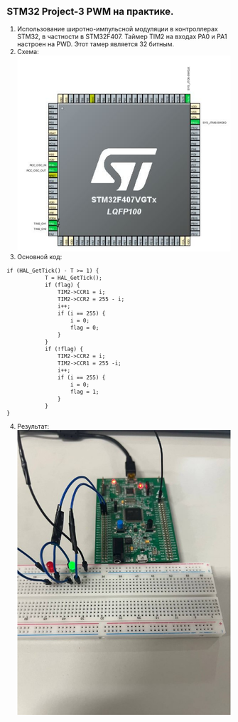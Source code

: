 ## STM32 Project-3  PWM на практике.
1. Использование широтно-импульсной модуляции в контроллерах STM32, в частности в STM32F407. 
Таймер TIM2 на входах PA0 и PA1 настроен на PWD. Этот тамер является 32 битным.
2. Схема: 
![STM32 Схема](image-2.jpg)
3. Основной код:
```
if (HAL_GetTick() - T >= 1) {
			T = HAL_GetTick();
			if (flag) {
				TIM2->CCR1 = i;
				TIM2->CCR2 = 255 - i;
				i++;
				if (i == 255) {
					i = 0;
					flag = 0;
				}
			}
			if (!flag) {
				TIM2->CCR2 = i;
				TIM2->CCR1 = 255 -i;
				i++;
				if (i == 255) {
					i = 0;
					flag = 1;
				}
			}
}
```
4. Результат:
![STM32 результат. Светодиоды поочередно загараются и гаснут медленно набирая свечение](image.jpg)